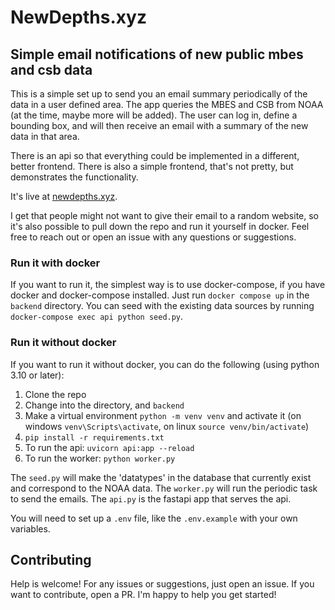 # NewDepths.xyz
## Simple email notifications of new public mbes and csb data

This is a simple set up to send you an email summary periodically of the data
in a user defined area. The app queries the MBES and CSB from NOAA (at the time,
maybe more will be added). The user can log in, define a bounding box, and will
then receive an email with a summary of the new data in that area.

There is an api so that everything could be implemented in a different, better
frontend. There is also a simple frontend, that's not pretty, but demonstrates
the functionality.

It's live at [newdepths.xyz](https://newdepths.xyz).

I get that people might not want to give their email to a random website, so
it's also possible to pull down the repo and run it yourself in docker. Feel
free to reach out or open an issue with any questions or suggestions.

### Run it with docker
If you want to run it, the simplest way is to use docker-compose, if you have
docker and docker-compose installed. Just run `docker compose up` in the `backend` directory. You can seed with the existing data sources by running
`docker-compose exec api python seed.py`.

### Run it without docker
If you want to run it without docker, you can do the following (using python 3.10 or later):
1. Clone the repo
1. Change into the directory, and `backend`
1. Make a virtual environment `python -m venv venv` and activate it (on windows `venv\Scripts\activate`, on linux `source venv/bin/activate`)
1. `pip install -r requirements.txt`
1. To run the api: `uvicorn api:app --reload`
1. To run the worker: `python worker.py`

The `seed.py` will make the 'datatypes' in the database that currently exist
and correspond to the NOAA data. The `worker.py` will run the periodic task to
send the emails. The `api.py` is the fastapi app that serves the api.

You will need to set up a `.env` file, like the `.env.example` with your own
variables.

## Contributing
Help is welcome! For any issues or suggestions, just open an issue. If you want
to contribute, open a PR. I'm happy to help you get started!
